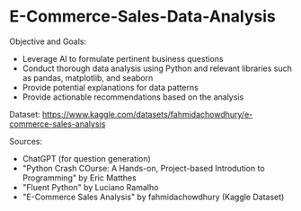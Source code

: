 # E-Commerce-Sales-Data-Analysis

Objective and Goals:
- Leverage AI to formulate pertinent business questions
- Conduct thorough data analysis using Python and relevant libraries such as pandas, matplotlib, and seaborn
- Provide potential explanations for data patterns
- Provide actionable recommendations based on the analysis

Dataset: https://www.kaggle.com/datasets/fahmidachowdhury/e-commerce-sales-analysis

Sources:
- ChatGPT (for question generation)
- "Python Crash COurse: A Hands-on, Project-based Introdution to Programming" by Eric Matthes
- "Fluent Python" by Luciano Ramalho
- "E-Commerce Sales Analysis" by fahmidachowdhury (Kaggle Dataset)
